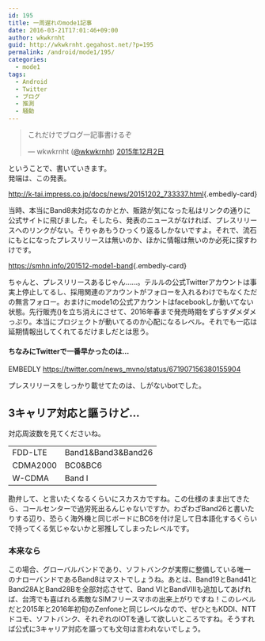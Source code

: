 ```yaml
---
id: 195
title: 一周遅れのmode1記事
date: 2016-03-21T17:01:46+09:00
author: wkwkrnht
guid: http://wkwkrnht.gegahost.net/?p=195
permalink: /android/mode1/195/
categories:
  - mode1
tags:
  - Android
  - Twitter
  - ブログ
  - 推測
  - 騒動
---
```

<blockquote class="twitter-tweet" data-lang="ja">
  <p dir="ltr" lang="ja">
    これだけでブログ一記事書けるぞ
  </p>
  <p>
    — wkwkrnht (<a href="http://twitter.com/wkwkrnht" target="_blank" rel="noopener nofollow">@wkwkrnht</a>) <a href="https://twitter.com/wkwkrnht/status/672046405981044736">2015年12月2日</a>
  </p>
</blockquote>

ということで、書いていきます。  
発端は、この発表。

<http://k-tai.impress.co.jp/docs/news/20151202_733337.html>{.embedly-card}

当時、本当にBand8未対応なのかとか、販路が気になった私はリンクの通りに公式サイトに飛びました。そしたら、発表のニュースがなければ、プレスリリースへのリンクがない。そりゃあもうひっくり返るしかないですよ。それで、流石にもとになったプレスリリースは無いのか、ほかに情報は無いのか必死に探すわけです。

<https://smhn.info/201512-mode1-band>{.embedly-card}

ちゃんと、プレスリリースあるじゃん……。テルルの公式Twitterアカウントは事実上停止してるし、採用関連のアカウントがフォローを入れるわけでもなくただの無言フォロー。おまけにmode1の公式アカウントはfacebookしか動いてない状態。先行販売()を立ち消えにさせて、2016年春まで発売時期をずらすダメダメっぷり。本当にプロジェクトが動いてるのか心配になるレベル。それでも一応は延期情報出してくれてるだけましだとは思う。

#### ちなみにTwitterで一番早かったのは…

EMBEDLY https://twitter.com/news_mvno/status/671907156380155904  

プレスリリースをしっかり載せてたのは、しがないbotでした。

## 3キャリア対応と謳うけど…

対応周波数を見てくださいね。

<table>
  <tr>
    <td>
      FDD-LTE
    </td>
    <td>
      Band1&Band3&Band26
    </td>
  </tr>
  <tr>
    <td>
      CDMA2000
    </td>
    <td>
      BC0&BC6
    </td>
  </tr>
  <tr>
    <td>
      W-CDMA
    </td>
    <td>
      Band I
    </td>
  </tr>
</table>

勘弁して、と言いたくなるくらいにスカスカですね。この仕様のまま出てきたら、コールセンターで過労死出るんじゃないですか。わざわざBand26と書いたりする辺り、恐らく海外機と同じボードにBC6を付け足して日本語化するくらいで持ってくる気じゃないかと邪推してしまったレベルです。

### 本来なら

この場合、グローバルバンドであり、ソフトバンクが実際に整備している唯一のナローバンドであるBand8はマストでしょうね。あとは、Band19とBand41とBand28AとBand28Bを全部対応させて、Band VIとBandVIIIも追加してあげれば、台湾でも喜ばれる素敵なSIMフリースマホの出来上がりですね！このレベルだと2015年と2016年初旬のZenfoneと同じレベルなので、ぜひともKDDI、NTT ドコモ、ソフトバンク、それぞれのIOTを通して欲しいところですね。そうすれば公式に3キャリア対応を謳っても文句は言われないでしょう。